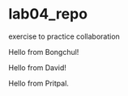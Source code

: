 # lab04_repo
exercise to practice collaboration


Hello from Bongchul!



Hello from David!


Hello from Pritpal.
